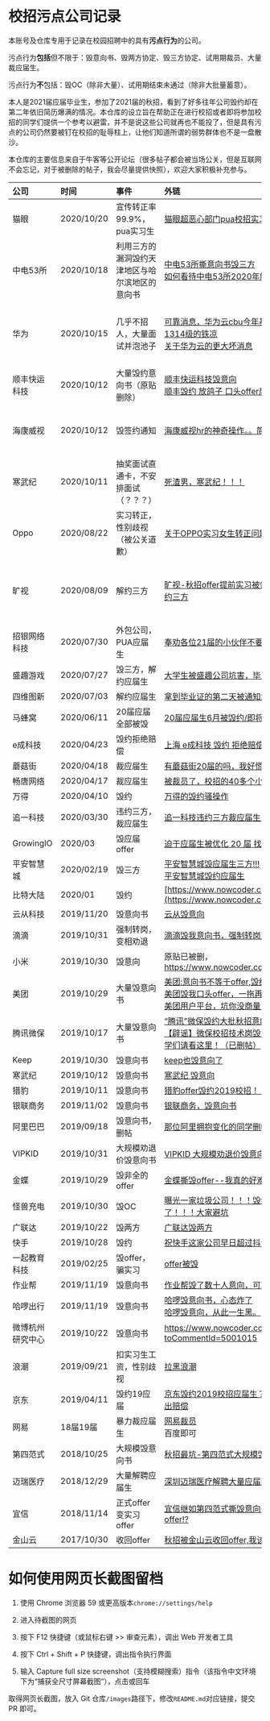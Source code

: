 # 校招污点公司记录

本账号及仓库专用于记录在校园招聘中的具有**污点行为**的公司。

污点行为**包括**但不限于：毁意向书、毁两方协定、毁三方协定、试用期裁员、大量裁应届生。

污点行为**不**包括：毁OC（除非大量）、试用期结束未通过（除非大批量蓄意）。

本人是2021届应届毕业生，参加了2021届的秋招，看到了好多往年公司毁约却在第二年依旧简历爆满的情况。本仓库的设立旨在帮助正在进行校招或者即将参加校招的同学们提供一个参考以避雷，并不是说这些公司就再也不能投了，但是具有污点的公司仍然要被钉在校招的耻辱柱上，让他们知道所谓的弱势群体也不是一盘散沙。

本仓库的主要信息来自于牛客等公开论坛（很多帖子都会被当场公关，但是互联网不会忘记，对于被删除的帖子，我会尽量提供快照），欢迎大家积极补充参与。

| 公司 | 时间 | 事件 | 外链 | 长截图 | 
| :--- | :--- | :--- | :--- | :----- |
| 猫眼 | 2020/10/20 | 宣传转正率99.9%，pua实习生 | [猫眼超恶心部门pua校招实习生](https://www.nowcoder.com/discuss/540329) | [猫眼超恶心部门pua校招实习生.png][猫眼超恶心部门pua校招实习生.png] |
| 中电53所 | 2020/10/18 | 利用三方的漏洞毁约天津地区与哈尔滨地区的意向书 | [中电53所撕意向书毁三方](https://www.nowcoder.com/discuss/541553)<br>[如何看待中电53所2020年解约问题?](https://www.zhihu.com/question/425469491) | [中电53所撕意向书毁三方.png][中电53所撕意向书毁三方.png] |
| 华为 | 2020/10/15 | 几乎不招人，大量面试并泡池子 | [可靠消息，华为云cbu今年基本不招人，三面完1314级的铁凉](https://www.nowcoder.com/discuss/539528)<br>[关于华为云的更大坏消息](https://www.nowcoder.com/discuss/540384) | [可靠消息，华为云cbu今年基本不招人，三面完1314级的铁凉.png][可靠消息，华为云cbu今年基本不招人，三面完1314级的铁凉.png] |
| 顺丰快运科技 | 2020/10/12 | 大量毁约意向书（原贴删除） | [顺丰快运科技毁意向](https://cc.bingj.com/cache.aspx?q=%e9%a1%ba%e4%b8%b0+%e5%85%ac%e5%8f%b8+%e6%af%81&d=4742575977857058&mkt=zh-HK&setlang=zh-CN&w=_u-jtMlLQchsrIHD0QSZSnbv0v9p805f)<br>[顺丰毁约 放鸽子 口头offer后 毁](https://cc.bingj.com/cache.aspx?q=%e9%a1%ba%e4%b8%b0+%e5%85%ac%e5%8f%b8+%e6%af%81&d=5006145236175916&mkt=zh-HK&setlang=zh-CN&w=g4IqsWz2ClrkiE4iAprpT78IXhM_Qz3n) | 待补充 |
| 海康威视 | 2020/10/12 | 毁签约通知 | [海康威视hr的神奇操作。。简直无语。](https://www.nowcoder.com/discuss/536167) | [海康威视hr的神奇操作。。简直无语。.png][海康威视hr的神奇操作。。简直无语。.png] |
| 寒武纪 | 2020/10/11 | 抽奖面试直通卡，不安排面试（？？？）| [死渣男，寒武纪！！！](https://acm.nowcoder.com/discuss/535795) | [死渣男，寒武纪！！！.png][死渣男，寒武纪！！！.png] |
| Oppo | 2020/08/22 | 实习转正，性别歧视（被公关道歉） | [关于OPPO实习女生转正问题的说明](https://www.nowcoder.com/discuss/485524) | [关于OPPO实习女生转正问题的说明.png][关于OPPO实习女生转正问题的说明.png] |
| 旷视 | 2020/08/09 | 解约三方 | [旷视-秋招offer提前实习被告知工作不利被主动解约三方](https://www.nowcoder.com/discuss/396691) | [旷视-秋招offer提前实习被告知工作不利被主动解约三方.png][旷视-秋招offer提前实习被告知工作不利被主动解约三方.png] |
|招银网络科技|2020/07/30|外包公司，PUA应届生|[奉劝各位21届的小伙伴不要去招银这个火坑了](https://www.nowcoder.com/discuss/462559)| 待补充 |
|盛趣游戏|2020/07/27|毁三方，解约应届生|[大学生被盛趣公司坑害，毕业既失业](https://www.nowcoder.com/discuss/460237)| 待补充 |
|四维图新|2020/07/03|解约应届生|[拿到毕业证的第二天被通知解约](https://www.nowcoder.com/discuss/478674)| 待补充 |
|马蜂窝|2020/06/11|20届应届全部被毁|[20届应届生6月被毁约/即将毕业，该何去何从](https://www.nowcoder.com/discuss/438700)| 待补充 |
|e成科技|2020/04/23|毁约拒绝赔偿|[上海 e成科技 毁约 拒绝赔偿](https://www.nowcoder.com/discuss/415667)| 待补充 |
|蘑菇街|2020/04/18|裁应届生|[有蘑菇街20届的吗，我好慌](https://www.nowcoder.com/discuss/411631)| 待补充 |
|畅唐网络|2020/04/17|裁应届生|[被裁员了，校招的40多个小伙伴就留下了4/5个](https://www.nowcoder.com/discuss/410955)|待补充 |
|万得|2020/04/10|毁约|[万得的毁约骚操作](https://www.nowcoder.com/discuss/404773)|待补充 |
|追一科技|2020/03/30|违约三方，裁应届生|[追一科技违约三方裁应届生，大家有什么想法？](https://www.nowcoder.com/discuss/395561)|待补充 |
|GrowingIO|2020/03|毁应届offer|[迫于应届生被优化 20 届 找一份后端的工作](https://www.v2ex.com/t/651991)|待补充 |
|平安智慧城|2020/02/19|毁三方|[平安智慧城毁应届生三方!!!](https://www.nowcoder.com/discuss/368247)<br>[平安智慧城毁约应届生](https://www.nowcoder.com/discuss/410340)|待补充 |
|比特大陆|2020/01|毁约|[https://www.nowcoder.com/discuss/398338](https://www.nowcoder.com/discuss/398338)|待补充 |
|云从科技|2019/11/20|毁意向书|[云从毁意向](https://www.nowcoder.com/discuss/344872)|待补充 |
|滴滴|2019/10/31|强制转岗，变相劝退|[滴滴毁我意向书，强制转岗变相劝退](https://www.hemeiti.cn/1931.html)|待补充 |
|小米|2019/10/30|毁意向|原贴已被删，https://www.nowcoder.com/discuss/328652|待补充 |
| 美团 | 2019/10/29 | 大量毁意向书 | [美团:意向书不等于offer,毁约走起](https://www.nowcoder.com/discuss/329925)<br>[美团毁我口头offer，一拖再拖](https://www.nowcoder.com/discuss/329066)<br>[美团用户平台，坑你没商量！](https://www.nowcoder.com/discuss/328218) |待补充 |
| 腾讯微保 | 2019/10/17 | 大量毁意向书 | [“腾讯”微保毁约大批秋招意向offer？官方这样回应](https://xueqiu.com/1166829230/134298982)<br>[【辟谣】微保校招技术岗毁意向书？官方辟谣，同学们请看这里！（已删帖）](https://link.zhihu.com/?target=https%3A//www.nowcoder.com/discuss/314782%3Ftype%3Dpost%26) |待补充 |
| Keep | 2019/10/30 | 毁意向书 | [keep也毁意向了](https://www.nowcoder.com/discuss/330045) |待补充 |
| 寒武纪 | 2019/10/12 | 毁意向书 | [寒武纪 毁意向](https://www.nowcoder.com/discuss/303458) |待补充 |
| 猎豹 | 2019/10/11 | 毁意向书 | [猎豹offer毁约2019校招！！！！](https://www.nowcoder.com/discuss/301936) |待补充 |
| 银联商务 | 2019/11/02 | 毁意向书 | [银联商务，毁意向书](https://ac.nowcoder.com/discuss/329146) |待补充 |
|阿里巴巴|2019/09/18|毁意向书，删帖|[那位阿里拥抱变化的同学删帖了？](https://www.nowcoder.com/discuss/265029)|待补充 |
|VIPKID|2019/10/31|大规模劝退价毁意向书|[VIPKID 大规模劝退价毁意向书](https://www.nowcoder.com/discuss/330150)|待补充 |
|金蝶|2019/10/29|毁非全的offer|[金蝶撕毁offer--我真的好难啊！](https://www.nowcoder.com/discuss/329103)|待补充 |
|怪兽充电|2019/10/30|毁OC|[曝光一家垃圾公司！！！毁约！！！太垃圾了！！！大家避坑](https://www.nowcoder.com/discuss/330255)|待补充 |
|广联达|2019/10/22|毁两方|[广联达毁两方](https://www.nowcoder.com/discuss/321135)|待补充 |
|快手|2019/10/28|毁约|[祝快手这家公司早日超过抖音（接近三周被坑贴）](https://www.nowcoder.com/discuss/327955)|待补充 |
|一起教育科技|2019/02/25|毁offer，骗实习|[offer被毁](https://www.nowcoder.com/discuss/155811)|待补充 |
|作业帮|2019/11/19|毁意向书|[作业帮毁了数十人意向，可真够恶心的呢](https://www.nowcoder.com/discuss/344690)|待补充 |
|哈啰出行|2019/11/19|毁意向书|[哈啰毁意向书，心态炸了](https://www.nowcoder.com/discuss/344681)<br>[哈啰毁意向，从此一生黑。](https://www.nowcoder.com/discuss/345769)|待补充 |
|微博杭州研究中心|2019/10/22|毁意向书|https://www.nowcoder.com/discuss/330167?toCommentId=5001015|待补充 |
|浪潮|2019/09/21|扣实习生工资，性别歧视|[拉黑浪潮](https://www.nowcoder.com/discuss/272960)|待补充 |
|京东|2019/04/11|毁约19应届|[京东毁约2019校招应届生？回应：极少数，将做出赔偿](https://dy.163.com/article/ECFGOIOF05346961.html)|待补充 |
|网易|18届19届|暴力裁应届生|[网易裁员](https://www.nowcoder.com/discuss/342956)<br>百度即可|待补充 |
|第四范式|2018/10/25|大规模毁意向书|[秋招最坑-第四范式大规模毁offer意向书](https://www.nowcoder.com/discuss/135697)|待补充 |
|迈瑞医疗|2018/12/29|大量解聘应届生|[深圳迈瑞医疗解聘大量应届生](https://www.nowcoder.com/discuss/149960)|待补充 |
|宜信|2018/11/14|正式offer变实习offer|[宜信继如第四范式撕毁意向书后,改为发放实习offer!?](https://zhuanlan.zhihu.com/p/49756477)|待补充 |
|金山云|2017/10/30|收回offer|[秋招被金山云收回offer,我该怎么办?](https://www.zhihu.com/question/67347461)| 待补充 |

# 如何使用网页长截图留档

1. 使用 Chrome 浏览器 59 或更高版本`chrome://settings/help`

2. 进入待截图的网页

3. 按下 F12 快捷键（或鼠标右键 >> 审查元素），调出 Web 开发者工具

4. 按下 Ctrl + Shift + P 快捷键，调出指令执行界面

5. 输入 Capture full size screenshot（支持模糊搜索）指令（该指令中文环境下为“捕获全尺寸屏幕截图”），点击或回车

取得网页长截图，放入 Git 仓库`/images`路径下，修改`README.md`对应链接，提交 PR 即可。

<!-- Screenshots -->

[猫眼超恶心部门pua校招实习生.png]: images/www.nowcoder.com_discuss_540329.png
[海康威视hr的神奇操作。。简直无语。.png]: images/www.nowcoder.com_discuss_536167.png
[中电53所撕意向书毁三方.png]: images/www.nowcoder.com_discuss_541553.png
[可靠消息，华为云cbu今年基本不招人，三面完1314级的铁凉.png]: images/www.nowcoder.com_discuss_539528.png
[死渣男，寒武纪！！！.png]: images/acm.nowcoder.com_discuss_535795.png
[关于OPPO实习女生转正问题的说明.png]: images/www.nowcoder.com_discuss_485524.png
[旷视-秋招offer提前实习被告知工作不利被主动解约三方.png]: images/www.nowcoder.com_discuss_396691.png

<!-- Screenshots -->
